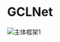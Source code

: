 # GCLNet
![主体框架1](https://github.com/studymonster0/GCLNet/assets/109121705/5fb0df34-4af0-4a4b-8a07-4de61a595f2a)
